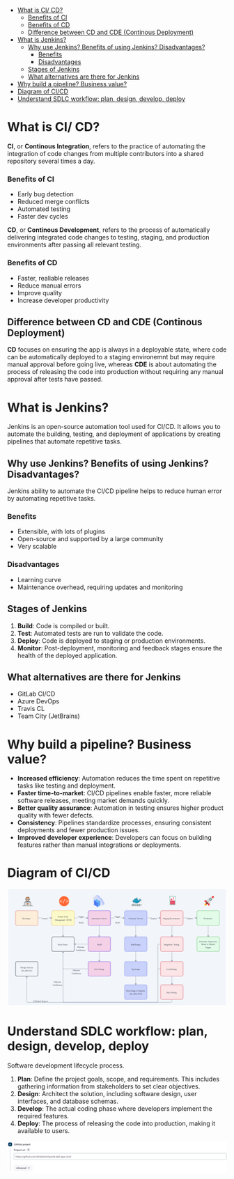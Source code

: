 - [What is CI/ CD?](#what-is-ci-cd)
    - [Benefits of CI](#benefits-of-ci)
    - [Benefits of CD](#benefits-of-cd)
  - [Difference between CD and CDE (Continous Deployment)](#difference-between-cd-and-cde-continous-deployment)
- [What is Jenkins?](#what-is-jenkins)
  - [Why use Jenkins? Benefits of using Jenkins? Disadvantages?](#why-use-jenkins-benefits-of-using-jenkins-disadvantages)
    - [Benefits](#benefits)
    - [Disadvantages](#disadvantages)
  - [Stages of Jenkins](#stages-of-jenkins)
  - [What alternatives are there for Jenkins](#what-alternatives-are-there-for-jenkins)
- [Why build a pipeline? Business value?](#why-build-a-pipeline-business-value)
- [Diagram of CI/CD](#diagram-of-cicd)
- [Understand SDLC workflow: plan, design, develop, deploy](#understand-sdlc-workflow-plan-design-develop-deploy)

# What is CI/ CD?

**CI**, or **Continous Integration**, refers to the practice of automating the integration of code changes from multiple contributors into a shared repository several times a day.

### Benefits of CI
- Early bug detection
- Reduced merge conflicts
- Automated testing
- Faster dev cycles

**CD**, or **Continous Development**, refers to the process of automatically delivering integrated code changes to testing, staging, and production environments after passing all relevant testing.

### Benefits of CD
- Faster, realiable releases
- Reduce manual errors
- Improve quality
- Increase developer productivity

## Difference between CD and CDE (Continous Deployment)
**CD** focuses on ensuring the app is always in a deployable state, where code can be automatically deployed to a staging environemnt but may require manual approval before going live, whereas **CDE** is about automating the process of releasing the code into production without requiring any manual approval after tests have passed.

# What is Jenkins?
Jenkins is an open-source automation tool used for CI/CD. It allows you to automate the building, testing, and deployment of applications by creating pipelines that automate repetitive tasks.

## Why use Jenkins? Benefits of using Jenkins? Disadvantages?
Jenkins ability to automate the CI/CD pipeline helps to reduce human error by automating repetitive tasks. 

### Benefits
- Extensible, with lots of plugins
- Open-source and supported by a large community
- Very scalable

### Disadvantages
- Learning curve
- Maintenance overhead, requiring updates and monitoring

## Stages of Jenkins
1. **Build**: Code is compiled or built.
2. **Test**: Automated tests are run to validate the code.
3. **Deploy**: Code is deployed to staging or production environments.
4. **Monitor**: Post-deployment, monitoring and feedback stages ensure the health of the deployed application.

## What alternatives are there for Jenkins
- GitLab CI/CD
- Azure DevOps
- Travis CL
- Team City (JetBrains)

# Why build a pipeline? Business value?
- **Increased efficiency**: Automation reduces the time spent on repetitive tasks like testing and deployment.
- **Faster time-to-market**: CI/CD pipelines enable faster, more reliable software releases, meeting market demands quickly.
- **Better quality assurance**: Automation in testing ensures higher product quality with fewer defects.
- **Consistency**: Pipelines standardize processes, ensuring consistent deployments and fewer production issues.
- **Improved developer experience**: Developers can focus on building features rather than manual integrations or deployments.

# Diagram of CI/CD
![alt text](images/image.png)

# Understand SDLC workflow: plan, design, develop, deploy
Software development lifecycle process. 

1. **Plan**: Define the project goals, scope, and requirements. This includes gathering information from stakeholders to set clear objectives.
2. **Design**: Architect the solution, including software design, user interfaces, and database schemas.
3. **Develop**: The actual coding phase where developers implement the required features.
3. **Deploy**: The process of releasing the code into production, making it available to users.



![alt text](image.png)
